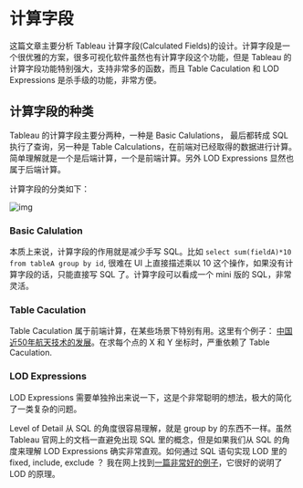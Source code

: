 # 计算字段

这篇文章主要分析 Tableau 计算字段(Calculated Fields)的设计。计算字段是一个很优雅的方案，很多可视化软件虽然也有计算字段这个功能，但是 Tableau 的计算字段功能特别强大，支持非常多的函数，而且 Table Caculation 和  LOD Expressions 是杀手级的功能，非常方便。

## 计算字段的种类

Tableau 的计算字段主要分两种，一种是 Basic Calulations， 最后都转成 SQL 执行了查询，另一种是 Table Calculations，在前端对已经取得的数据进行计算。简单理解就是一个是后端计算，一个是前端计算。另外 LOD Expressions 显然也属于后端计算。

计算字段的分类如下：

![img](https://si.geilicdn.com/img-3f960000016da9f39d4b0a2166a4-unadjust_188_203.png)

### Basic Calulation

本质上来说，计算字段的作用就是减少手写 SQL。比如 `select sum(fieldA)*10 from tableA group by id`, 很难在 UI 上直接描述乘以 10 这个操作，如果没有计算字段的话，只能直接写 SQL 了。计算字段可以看成一个 mini 版的 SQL，非常灵活。

### Table Caculation

Table Caculation 属于前端计算，在某些场景下特别有用。这里有个例子： [中国近50年航天技术的发展](https://public.tableau.com/en-us/gallery/50-years-chinas-space-journey?tab=featured&topic=all&type=featured)。在求每个点的 X 和 Y 坐标时，严重依赖了 Table Caculation.

### LOD Expressions

LOD Expressions 需要单独拎出来说一下，这是个非常聪明的想法，极大的简化了一类复杂的问题。

Level of Detail 从 SQL 的角度很容易理解，就是 group by 的东西不一样。虽然 Tableau 官网上的文档一直避免出现 SQL 里的概念，但是如果我们从 SQL 的角度来理解 LOD Expressions 确实非常直观。如何通过 SQL 语句实现 LOD 里的 fixed, include, exclude ？ 我在网上找到[一篇非常好的例子](https://community.tableau.com/docs/DOC-18211)，它很好的说明了 LOD 的原理。


